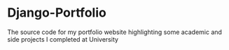 # Django-Portfolio
The source code for my portfolio website highlighting some academic and side projects I completed at University
